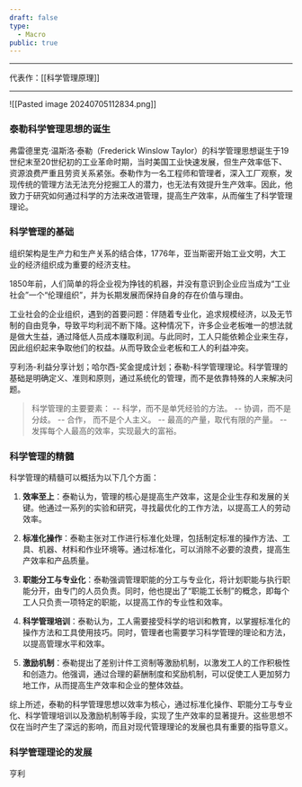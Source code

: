 ```yaml
---
draft: false
type:
  - Macro
public: true
---
```

---

代表作：[[科学管理原理]]



---
![[Pasted image 20240705112834.png]]
### 泰勒科学管理思想的诞生

弗雷德里克·温斯洛·泰勒（Frederick Winslow Taylor）的科学管理思想诞生于19世纪末至20世纪初的工业革命时期，当时美国工业快速发展，但生产效率低下、资源浪费严重且劳资关系紧张。泰勒作为一名工程师和管理者，深入工厂观察，发现传统的管理方法无法充分挖掘工人的潜力，也无法有效提升生产效率。因此，他致力于研究如何通过科学的方法来改进管理，提高生产效率，从而催生了科学管理理论。

### 科学管理的基础

组织架构是生产力和生产关系的结合体，1776年，亚当斯密开始工业文明，大工业的经济组织成为重要的经济支柱。

1850年前，人们简单的将企业视为挣钱的机器，并没有意识到企业应当成为“工业社会”一个“伦理组织”，并为长期发展而保持自身的存在价值与理由。

工业社会的企业组织，遇到的首要问题：伴随着专业化，追求规模经济，以及无节制的自由竞争，导致平均利润不断下降。这种情况下，许多企业老板唯一的想法就是做大生益，通过降低人员成本赚取利润。与此同时，工人只能依赖企业来生存，因此组织起来争取他们的权益。从而导致企业老板和工人的利益冲突。

亨利汤-利益分享计划；哈尔西-奖金提成计划；泰勒-科学管理理论。科学管理的基础是明确定义、准则和原则，通过系统化的管理，而不是依靠特殊的人来解决问题。

> 科学管理的主要要素：
> -- 科学，而不是单凭经验的方法。
> -- 协调，而不是分歧。
> -- 合作， 而不是个人主义。
> -- 最高的产量，取代有限的产量。
> -- 发挥每个人最高的效率，实现最大的富裕。


### 科学管理的精髓

科学管理的精髓可以概括为以下几个方面：

1. **效率至上**：泰勒认为，管理的核心是提高生产效率，这是企业生存和发展的关键。他通过一系列的实验和研究，寻找最优化的工作方法，以提高工人的劳动效率。
    
2. **标准化操作**：泰勒主张对工作进行标准化处理，包括制定标准的操作方法、工具、机器、材料和作业环境等。通过标准化，可以消除不必要的浪费，提高生产效率和产品质量。
    
3. **职能分工与专业化**：泰勒强调管理职能的分工与专业化，将计划职能与执行职能分开，由专门的人员负责。同时，他也提出了“职能工长制”的概念，即每个工人只负责一项特定的职能，以提高工作的专业性和效率。
    
4. **科学管理培训**：泰勒认为，工人需要接受科学的培训和教育，以掌握标准化的操作方法和工具使用技巧。同时，管理者也需要学习科学管理的理论和方法，以提高管理水平和效率。
    
5. **激励机制**：泰勒提出了差别计件工资制等激励机制，以激发工人的工作积极性和创造力。他强调，通过合理的薪酬制度和奖励机制，可以促使工人更加努力地工作，从而提高生产效率和企业的整体效益。
    

综上所述，泰勒的科学管理思想以效率为核心，通过标准化操作、职能分工与专业化、科学管理培训以及激励机制等手段，实现了生产效率的显著提升。这些思想不仅在当时产生了深远的影响，而且对现代管理理论的发展也具有重要的指导意义。

### 科学管理理论的发展

亨利
